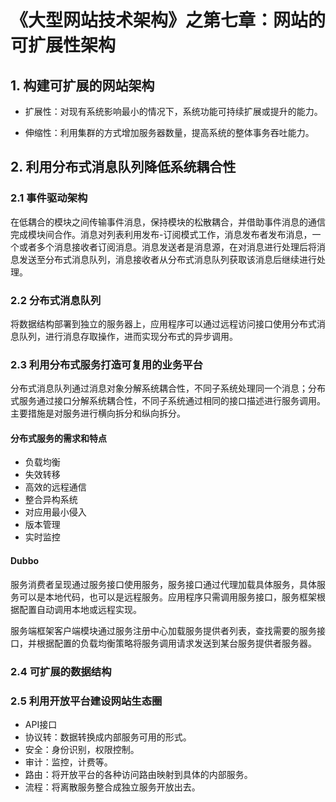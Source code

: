 # 《大型网站技术架构》之第七章：网站的可扩展性架构


## 1. 构建可扩展的网站架构

- 扩展性：对现有系统影响最小的情况下，系统功能可持续扩展或提升的能力。

- 伸缩性：利用集群的方式增加服务器数量，提高系统的整体事务吞吐能力。

## 2. 利用分布式消息队列降低系统耦合性

### 2.1 事件驱动架构

在低耦合的模块之间传输事件消息，保持模块的松散耦合，并借助事件消息的通信完成模块间合作。消息对列表利用发布-订阅模式工作，消息发布者发布消息，一个或者多个消息接收者订阅消息。消息发送者是消息源，在对消息进行处理后将消息发送至分布式消息队列，消息接收者从分布式消息队列获取该消息后继续进行处理。

### 2.2 分布式消息队列

将数据结构部署到独立的服务器上，应用程序可以通过远程访问接口使用分布式消息队列，进行消息存取操作，进而实现分布式的异步调用。

### 2.3 利用分布式服务打造可复用的业务平台

分布式消息队列通过消息对象分解系统耦合性，不同子系统处理同一个消息；分布式服务通过接口分解系统耦合性，不同子系统通过相同的接口描述进行服务调用。主要措施是对服务进行横向拆分和纵向拆分。

#### 分布式服务的需求和特点

- 负载均衡
- 失效转移
- 高效的远程通信
- 整合异构系统
- 对应用最小侵入
- 版本管理
- 实时监控

#### Dubbo

服务消费者呈现通过服务接口使用服务，服务接口通过代理加载具体服务，具体服务可以是本地代码，也可以是远程服务。应用程序只需调用服务接口，服务框架根据配置自动调用本地或远程实现。

服务端框架客户端模块通过服务注册中心加载服务提供者列表，查找需要的服务接口，并根据配置的负载均衡策略将服务调用请求发送到某台服务提供者服务器。

### 2.4 可扩展的数据结构

### 2.5 利用开放平台建设网站生态圈

- API接口
- 协议转：数据转换成内部服务可用的形式。
- 安全：身份识别，权限控制。
- 审计：监控，计费等。
- 路由：将开放平台的各种访问路由映射到具体的内部服务。
- 流程：将离散服务整合成独立服务开放出去。







